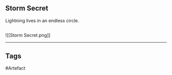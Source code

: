## Storm Secret
Lightning lives in an endless circle.
## 
![[Storm Secret.png]]

---
## Tags
#Artefact